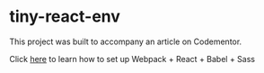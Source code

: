 # tiny-react-env


This project was built to accompany an article on Codementor.

Click [here](https://goo.gl/d85bDh) to learn how to set up Webpack + React + Babel + Sass
